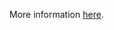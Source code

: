 More information [here](https://docs.bridgecrew.io/docs/ensure-azure-cognitive-services-enables-customer-managed-keys-cmks-for-encryption).
